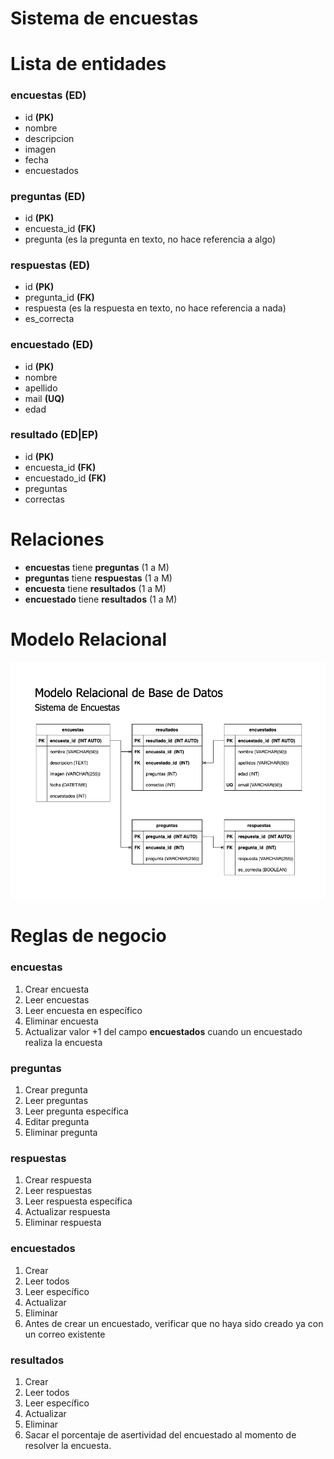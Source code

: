 # Sistema de encuestas

# Lista de entidades

### encuestas **(ED)**

- id **(PK)**
- nombre
- descripcion
- imagen
- fecha
- encuestados

### preguntas **(ED)**

- id **(PK)**
- encuesta_id **(FK)**
- pregunta (es la pregunta en texto, no hace referencia a algo)

### respuestas **(ED)**

- id **(PK)**
- pregunta_id **(FK)**
- respuesta (es la respuesta en texto, no hace referencia a nada)
- es_correcta

### encuestado **(ED)**

- id **(PK)**
- nombre
- apellido
- mail **(UQ)**
- edad

### resultado **(ED|EP)**

- id **(PK)**
- encuesta_id **(FK)**
- encuestado_id **(FK)**
- preguntas
- correctas

# Relaciones

- **encuestas** tiene **preguntas** (1 a M)
- **preguntas** tiene **respuestas** (1 a M)
- **encuesta** tiene **resultados** (1 a M)
- **encuestado** tiene **resultados** (1 a M)

# Modelo Relacional

![modelo relacional](./Encuestas_ModeloRelacionalBD.png)

# Reglas de negocio

### encuestas

1. Crear encuesta
2. Leer encuestas
3. Leer encuesta en específico
4. Eliminar encuesta
5. Actualizar valor +1 del campo **encuestados** cuando un encuestado realiza la encuesta

### preguntas

1. Crear pregunta
2. Leer preguntas
3. Leer pregunta específica
4. Editar pregunta
5. Eliminar pregunta

### respuestas

1. Crear respuesta
2. Leer respuestas
3. Leer respuesta específica
4. Actualizar respuesta
5. Eliminar respuesta

### encuestados

1. Crear
2. Leer todos
3. Leer específico
4. Actualizar
5. Eliminar
6. Antes de crear un encuestado, verificar que no haya sido creado ya con un correo existente

### resultados

1. Crear
2. Leer todos
3. Leer específico
4. Actualizar
5. Eliminar
6. Sacar el porcentaje de asertividad del encuestado al momento de resolver la encuesta.
